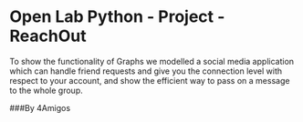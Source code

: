 # Open Lab Python - Project - ReachOut

To show the functionality of Graphs we modelled a social media application which can handle friend requests and give you the connection level with respect to your account, and show the efficient way to pass on a message to the whole group.

###By 4Amigos

